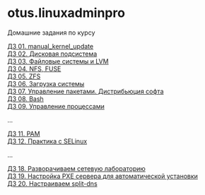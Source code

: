 # otus.linuxadminpro

Домашние задания по курсу

[ДЗ 01. manual_kernel_update](https://github.com/BerdnikovAE/otus.linuxadminpro/tree/main/01) <br>
[ДЗ 02. Дисковая подсистема](https://github.com/BerdnikovAE/otus.linuxadminpro/tree/main/02) <br>
[ДЗ 03. Файловые системы и LVM](https://github.com/BerdnikovAE/otus.linuxadminpro/tree/main/03) <br>
[ДЗ 04. NFS, FUSE](https://github.com/BerdnikovAE/otus.linuxadminpro/tree/main/04) <br>
[ДЗ 05. ZFS](https://github.com/BerdnikovAE/otus.linuxadminpro/tree/main/05) <br>
[ДЗ 06. Загрузка системы](https://github.com/BerdnikovAE/otus.linuxadminpro/tree/main/06) <br>
[ДЗ 07. Управление пакетами. Дистрибьюция софта](https://github.com/BerdnikovAE/otus.linuxadminpro/tree/main/07) <br>
[ДЗ 08. Bash](https://github.com/BerdnikovAE/otus.linuxadminpro/tree/main/08) <br>
[ДЗ 09. Управление процессами](https://github.com/BerdnikovAE/otus.linuxadminpro/tree/main/09) <br>

...

[ДЗ 11. PAM](https://github.com/BerdnikovAE/otus.linuxadminpro/tree/main/11) <br>
[ДЗ 12. Практика с SELinux](https://github.com/BerdnikovAE/otus.linuxadminpro/tree/main/12) <br>

...

[ДЗ 18. Разворачиваем сетевую лабораторию](https://github.com/BerdnikovAE/otus.linuxadminpro/tree/main/18) <br>
[ДЗ 19. Настройка PXE сервера для автоматической установки](https://github.com/BerdnikovAE/otus.linuxadminpro/tree/main/19) <br>
[ДЗ 20. Настраиваем split-dns](https://github.com/BerdnikovAE/otus.linuxadminpro/tree/main/20) <br>





